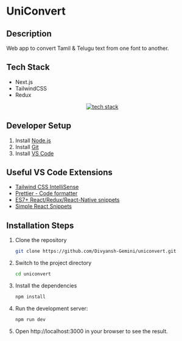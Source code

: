 # UniConvert

## Description

Web app to convert Tamil & Telugu text from one font to another.

## Tech Stack

- Next.js
- TailwindCSS
- Redux

<p align="center">
    <a href="https://uni-convert.vercel.app/">
        <img src="https://skillicons.dev/icons?i=nextjs,tailwind,ts,redux" alt="tech stack" />
    </a>
</p>

## Developer Setup

1. Install [Node.js](https://nodejs.org/en/download/prebuilt-installer/)
2. Install [Git](https://git-scm.com/downloads)
3. Install [VS Code](https://code.visualstudio.com/download)

## Useful VS Code Extensions

- [Tailwind CSS IntelliSense](https://marketplace.visualstudio.com/items?itemName=bradlc.vscode-tailwindcss)
- [Prettier - Code formatter](https://marketplace.visualstudio.com/items?itemName=esbenp.prettier-vscode)
- [ES7+ React/Redux/React-Native snippets](https://marketplace.visualstudio.com/items?itemName=dsznajder.es7-react-js-snippets)
- [Simple React Snippets](https://marketplace.visualstudio.com/items?itemName=burkeholland.simple-react-snippets)

## Installation Steps

1. Clone the repository

   ```bash
   git clone https://github.com/Divyansh-Gemini/uniconvert.git
   ```

2. Switch to the project directory

   ```bash
   cd uniconvert
   ```

3. Install the dependencies

   ```bash
   npm install
   ```

4. Run the development server:

   ```bash
   npm run dev
   ```

5. Open http://localhost:3000 in your browser to see the result.
